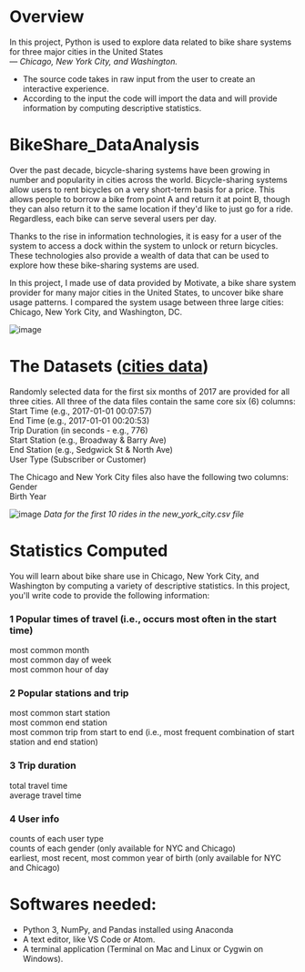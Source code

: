 
# Overview
In this project, Python is used to explore data related to bike share systems for three major cities in the United States   
— _Chicago, New York City, and Washington._    
* The source code takes in raw input from the user to create an interactive experience.  
* According to the input the code will import the data and will provide information by computing descriptive statistics.  

# BikeShare_DataAnalysis
Over the past decade, bicycle-sharing systems have been growing in number and popularity in cities across the world. Bicycle-sharing systems allow users to rent bicycles on a very short-term basis for a price. This allows people to borrow a bike from point A and return it at point B, though they can also return it to the same location if they'd like to just go for a ride. Regardless, each bike can serve several users per day.

Thanks to the rise in information technologies, it is easy for a user of the system to access a dock within the system to unlock or return bicycles. These technologies also provide a wealth of data that can be used to explore how these bike-sharing systems are used.

In this project, I made use of data provided by Motivate, a bike share system provider for many major cities in the United States, to uncover bike share usage patterns. I compared the system usage between three large cities: Chicago, New York City, and Washington, DC.

![image](https://user-images.githubusercontent.com/45936612/118684510-925dd380-b802-11eb-8024-320bc4e08e4f.png)

# The Datasets ([cities data](https://drive.google.com/drive/folders/1un5wJdwv-7ca3z8xNWPBfhoAzvqFiGMQ?usp=sharing))
Randomly selected data for the first six months of 2017 are provided for all three cities. All three of the data files contain the same core six (6) columns:<br />
Start Time (e.g., 2017-01-01 00:07:57)<br />
End Time (e.g., 2017-01-01 00:20:53)<br />
Trip Duration (in seconds - e.g., 776)<br />
Start Station (e.g., Broadway & Barry Ave)<br />
End Station (e.g., Sedgwick St & North Ave)<br />
User Type (Subscriber or Customer)<br />

The Chicago and New York City files also have the following two columns:<br />
Gender<br />
Birth Year<br />

![image](https://user-images.githubusercontent.com/45936612/118685217-30519e00-b803-11eb-81ac-bb407c22d256.png)
                          *Data for the first 10 rides in the new_york_city.csv file*

# Statistics Computed
You will learn about bike share use in Chicago, New York City, and Washington by computing a variety of descriptive statistics. In this project, you'll write code to provide the following information:

### 1 Popular times of travel (i.e., occurs most often in the start time) 

most common month <br />
most common day of week <br />
most common hour of day <br />

### 2 Popular stations and trip

most common start station <br />
most common end station <br />
most common trip from start to end (i.e., most frequent combination of start station and end station) <br />

### 3 Trip duration

total travel time <br />
average travel time <br />

### 4 User info

counts of each user type <br />
counts of each gender (only available for NYC and Chicago) <br />
earliest, most recent, most common year of birth (only available for NYC and Chicago) <br />

# Softwares needed:
* Python 3, NumPy, and Pandas installed using Anaconda <br />
* A text editor, like VS Code or Atom. <br />
* A terminal application (Terminal on Mac and Linux or Cygwin on Windows). <br />
